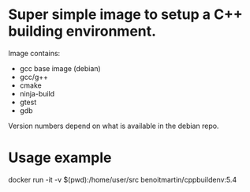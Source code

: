 
Super simple image to setup a C++ building environment.
=======================================================

Image contains:
- gcc base image (debian)
- gcc/g++
- cmake
- ninja-build
- gtest
- gdb

Version numbers depend on what is available in the debian repo.



# Usage example

docker run -it -v $(pwd):/home/user/src benoitmartin/cppbuildenv:5.4



